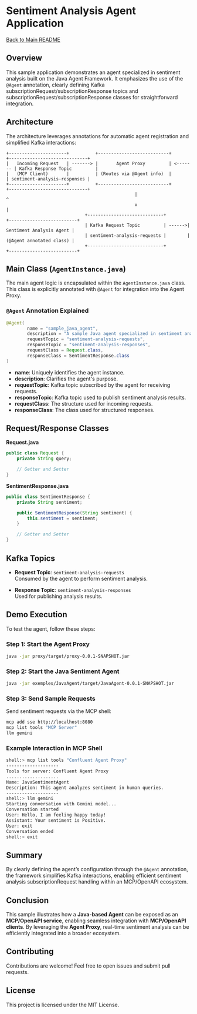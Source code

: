 # Sentiment Analysis Agent Application

[Back to Main README](../../README.md)

## Overview

This sample application demonstrates an agent specialized in sentiment analysis built on the Java Agent
Framework. It emphasizes the use of the `@Agent` annotation, clearly defining Kafka
subscriptionRequest/subscriptionResponse topics and
subscriptionRequest/subscriptionResponse classes for straightforward integration.

## Architecture

The architecture leverages annotations for automatic agent registration and simplified Kafka interactions:

```
+----------------------+          +---------------------------+          +------------------------------+
|   Incoming Request   | -------> |       Agent Proxy         | <------- | Kafka Response Topic         |
|   (MCP Client)       |          | (Routes via @Agent info)  |          | sentiment-analysis-responses |
+----------------------+          +---------------------------+          +------------------------------+
                                                 |                                      ^
                                                 v                                      |
                              +-----------------------------+        +--------------------------+
                              | Kafka Request Topic         | ------>| Sentiment Analysis Agent |
                              | sentiment-analysis-requests |        | (@Agent annotated class) |
                              +-----------------------------+        +--------------------------+
```

## Main Class (`AgentInstance.java`)

The main agent logic is encapsulated within the `AgentInstance.java` class. This class is explicitly annotated with
`@Agent` for integration into the Agent Proxy.

### `@Agent` Annotation Explained

```java
@Agent(
        name = "sample_java_agent",
        description = "A sample Java agent specialized in sentiment analysis",
        requestTopic = "sentiment-analysis-requests",
        responseTopic = "sentiment-analysis-responses",
        requestClass = Request.class,
        responseClass = SentimentResponse.class
)
```

- **name**: Uniquely identifies the agent instance.
- **description**: Clarifies the agent's purpose.
- **requestTopic**: Kafka topic subscribed by the agent for receiving requests.
- **responseTopic**: Kafka topic used to publish sentiment analysis results.
- **requestClass**: The structure used for incoming requests.
- **responseClass**: The class used for structured responses.

## Request/Response Classes

**Request.java**

```java
public class Request {
    private String query;

    // Getter and Setter
}
```

**SentimentResponse.java**

```java
public class SentimentResponse {
    private String sentiment;

    public SentimentResponse(String sentiment) {
        this.sentiment = sentiment;
    }

    // Getter and Setter
}
```

## Kafka Topics

- **Request Topic**: `sentiment-analysis-requests`  
  Consumed by the agent to perform sentiment analysis.

- **Response Topic**: `sentiment-analysis-responses`  
  Used for publishing analysis results.

## Demo Execution

To test the agent, follow these steps:

### Step 1: Start the Agent Proxy

```sh
java -jar proxy/target/proxy-0.0.1-SNAPSHOT.jar
```

### Step 2: Start the Java Sentiment Agent

```sh
java -jar exemples/JavaAgent/target/JavaAgent-0.0.1-SNAPSHOT.jar
```

### Step 3: Send Sample Requests

Send sentiment requests via the MCP shell:

```sh
mcp add sse http://localhost:8080
mcp list tools "MCP Server"
llm gemini
```

### Example Interaction in MCP Shell

```sh
shell:> mcp list tools "Confluent Agent Proxy"
--------------------
Tools for server: Confluent Agent Proxy
....................
Name: JavaSentimentAgent
Description: This agent analyzes sentiment in human queries.
--------------------
shell:> llm gemini
Starting conversation with Gemini model...
Conversation started
User: Hello, I am feeling happy today!
Assistant: Your sentiment is Positive.
User: exit
Conversation ended
shell:> exit
```

## Summary

By clearly defining the agent’s configuration through the `@Agent` annotation, the framework simplifies Kafka
interactions, enabling efficient sentiment analysis subscriptionRequest handling within an MCP/OpenAPI ecosystem.

## Conclusion

This sample illustrates how a **Java-based Agent** can be exposed as an **MCP/OpenAPI service**, enabling seamless
integration with **MCP/OpenAPI clients**. By leveraging the **Agent Proxy**, real-time sentiment analysis can be
efficiently integrated into a broader ecosystem.

## Contributing

Contributions are welcome! Feel free to open issues and submit pull requests.

## License

This project is licensed under the MIT License.

